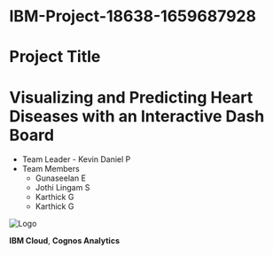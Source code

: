 # IBM-Project-18638-1659687928

# Project Title

# Visualizing and Predicting Heart Diseases with an Interactive Dash Board

- Team Leader - Kevin Daniel P
- Team Members 
    - Gunaseelan E 
    - Jothi Lingam S
    - Karthick G
    - Karthick G


![Logo](https://qmetrix.com.sg/wp-content/uploads/2020/07/ibm-cognos-analytics.png.webp)


**IBM Cloud**, **Cognos Analytics**
